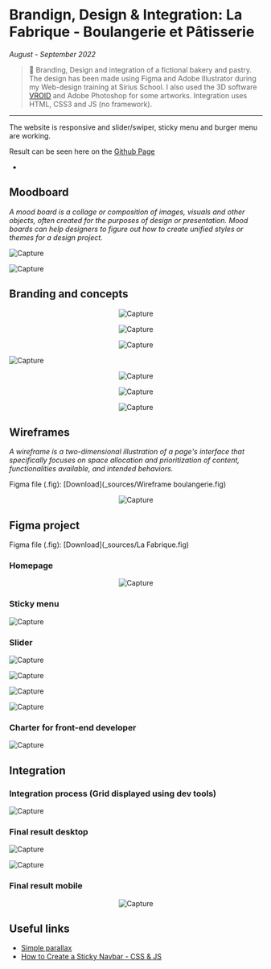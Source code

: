 # Brandign, Design & Integration: La Fabrique - Boulangerie et Pâtisserie

_August - September 2022_

> 🔨 Branding, Design and integration of a fictional bakery and pastry. The design has been made using Figma and Adobe Illustrator during my Web-design training at Sirius School. I also used the 3D software [VROID](https://vroid.com/en) and Adobe Photoshop for some artworks. Integration uses HTML, CSS3 and JS (no framework).

---

The website is responsive and slider/swiper, sticky menu and burger menu are working.

Result can be seen here on the [Github Page](https://raigyo.github.io/webdesign-integration-la-fabrique/)

-

## Moodboard

_A mood board is a collage or composition of images, visuals and other objects, often created for the purposes of design or presentation. Mood boards can help designers to figure out how to create unified styles or themes for a design project._

![Capture](_readme-img/moodboard-01.png)

![Capture](_readme-img/moodboard-02.png)

## Branding and concepts

<p align="center">
   <img src="_readme-img/brand-01.png" alt="Capture"/>
</p>

<p align="center">
   <img src="_readme-img/brand-02.png" alt="Capture"/>
</p>

<p align="center">
   <img src="_readme-img/brand-03.png" alt="Capture"/>
</p>

![Capture](_readme-img/logo-vroid.png)

<p align="center">
   <img src="_readme-img/logo-print.png" alt="Capture"/>
</p>

<p align="center">
   <img src="_readme-img/logo2-print.png" alt="Capture"/>
</p>

<p align="center">
   <img src="_readme-img/concept.png" alt="Capture"/>
</p>

## Wireframes

_A wireframe is a two-dimensional illustration of a page's interface that specifically focuses on space allocation and prioritization of content, functionalities available, and intended behaviors._

Figma file (.fig): [Download](\_sources/Wireframe boulangerie.fig)

<p align="center">
   <img src="_readme-img/wireframes-la-fabrique.png" alt="Capture"/>
</p>

## Figma project

Figma file (.fig): [Download](\_sources/La Fabrique.fig)

### Homepage

<p align="center">
   <img src="_readme-img/figma-homepage.png" alt="Capture"/>
</p>

### Sticky menu

![Capture](_readme-img/figma-sticky.jpg)

### Slider

![Capture](_readme-img/figma-slider-01.jpg)

![Capture](_readme-img/figma-slider-02.jpg)

![Capture](_readme-img/figma-slider-03.jpg)

![Capture](_readme-img/figma-slider-04.jpg)

### Charter for front-end developer

![Capture](_readme-img/figma-styles.png)

## Integration

### Integration process (Grid displayed using dev tools)

![Capture](_readme-img/01-final-grid.png)

### Final result desktop

![Capture](_readme-img/02-final-desktop.png)

![Capture](_readme-img/03-final-sticky.png)

### Final result mobile

<p align="center">
   <img src="_readme-img/04-final-mobile.png" alt="Capture"/>
</p>

## Useful links

- [Simple parallax](https://codepen.io/Rueb/pen/rZbZgj)
- [How to Create a Sticky Navbar - CSS & JS](https://alvarotrigo.com/blog/sticky-navbar/)
